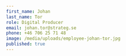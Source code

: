 ```yaml
---
first_name: Johan
last_name: Tor
role: Digital Producer
email: johan.tor@strateg.se
phone: +46 706 25 71 48
image: /media/uploads/employee-johan-tor.jpg
published: true
---
```

